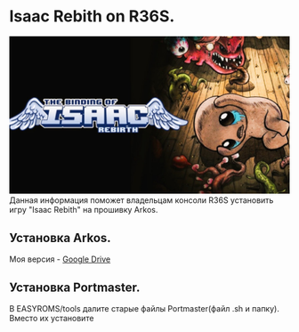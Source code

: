 # Isaac Rebith on R36S.

![](https://raw.githubusercontent.com/vanyat05/Isaac-Rebith-on-R36S./main/logo.jpg)
Данная информация поможет владельцам консоли R36S установить игру "Isaac Rebith"  на прошивку Arkos.

## Установка Arkos.

Моя версия - [Google Drive](https://drive.google.com/file/d/10z7j7IZ7WX3y10ZJBW_a2-agcIe1Dx9m/view?usp=sharing)

## Установка Portmaster.

В EASYROMS/tools далите старые файлы Portmaster(файл .sh и папку).
Вместо их установите

